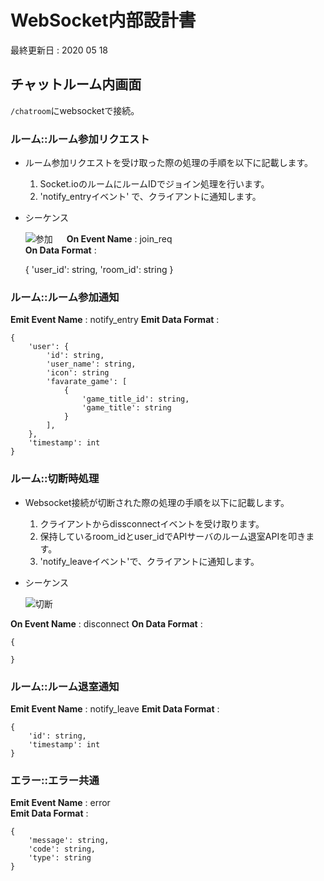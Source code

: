 # WebSocket内部設計書
最終更新日 : 2020 05 18  

## チャットルーム内画面

`/chatroom`にwebsocketで接続。  

### ルーム::ルーム参加リクエスト

- ルーム参加リクエストを受け取った際の処理の手順を以下に記載します。
	1. Socket.ioのルームにルームIDでジョイン処理を行います。
	2. 'notify_entryイベント' で、クライアントに通知します。

- シーケンス

	![参加](https://github.com/taniwhy/mochi-match-rest/blob/doc/out/websocket/%E3%83%AB%E3%83%BC%E3%83%A0%E5%8F%82%E5%8A%A0/%E3%83%AB%E3%83%BC%E3%83%A0%E5%8F%82%E5%8A%A0.png?raw=true)
　
__On  Event Name__  : join_req  
__On Data Format__ :  

	{
		'user_id': string,
		'room_id': string
	}

### ルーム::ルーム参加通知

__Emit Event Name__ : notify_entry
__Emit Data Format__ :  

	{
		'user': {
			'id': string,
			'user_name': string,
			'icon': string
			'favarate_game': [
				{
					'game_title_id': string,
					'game_title': string
				}
			],
		},
		'timestamp': int
	}

### ルーム::切断時処理

- Websocket接続が切断された際の処理の手順を以下に記載します。
	1. クライアントからdissconnectイベントを受け取ります。
	2. 保持しているroom_idとuser_idでAPIサーバのルーム退室APIを叩きます。
	3. 'notify_leaveイベント'で、クライアントに通知します。

- シーケンス

	![切断](https://github.com/taniwhy/mochi-match-rest/blob/doc/out/websocket/%E3%83%AB%E3%83%BC%E3%83%A0%E9%80%80%E5%AE%A4/%E3%83%AB%E3%83%BC%E3%83%A0%E9%80%80%E5%AE%A4.png?raw=true)

__On Event Name__ : disconnect
__On Data Format__ :  

	{
		
	}

### ルーム::ルーム退室通知

__Emit Event Name__ : notify_leave
__Emit Data Format__ :  

	{
		'id': string,
		'timestamp': int
	}

### エラー::エラー共通

__Emit Event Name__ : error  
__Emit Data Format__ :  

	{
		'message': string,
		'code': string,
		'type': string
	}
